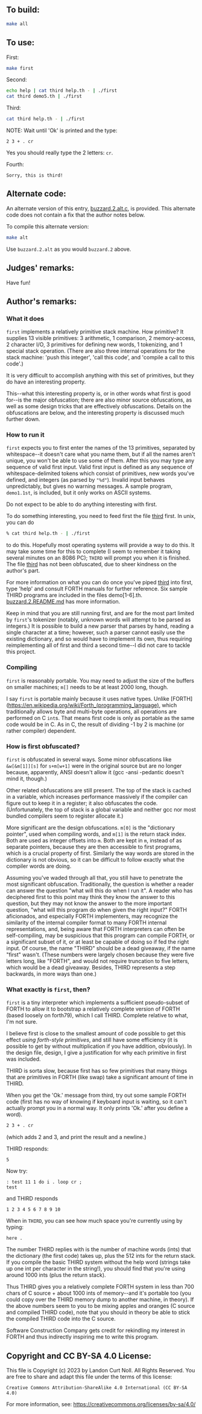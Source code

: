 ## To build:

```sh
make all
```


## To use:

First:

```sh
make first
```

Second:

```sh
echo help | cat third help.th - | ./first
cat third demo5.th | ./first
```

Third:

```sh
cat third help.th - | ./first
```

NOTE: Wait until 'Ok' is printed and the type:

```
2 3 + . cr
```

Yes you should really type the 2 letters: `cr`.

Fourth:

```
Sorry, this is third!
```


## Alternate code:

An alternate version of this entry, [buzzard.2.alt.c](buzzard.2.alt.c), is
provided.  This alternate code does not contain a fix that the author notes
below.

To compile this alternate version:

```sh
make alt
```

Use `buzzard.2.alt` as you would `buzzard.2` above.


## Judges' remarks:

Have fun!


## Author's remarks:

### What it does

`first` implements a relatively primitive stack machine.  How
primitive?  It supplies 13 visible primitives: 3 arithmetic,
1 comparison, 2 memory-access, 2 character I/O, 3 primitives
for defining new words, 1 tokenizing, and 1 special stack
operation.  (There are also three internal operations for
the stack machine: 'push this integer', 'call this code',
and 'compile a call to this code'.)

It is very difficult to accomplish anything with this set
of primitives, but they do have an interesting property.

This--what this interesting property is, or in other words
what first is good for--is the major obfuscation; there are
also minor source obfuscations, as well as some design tricks
that are effectively obfuscations.  Details on the obfuscations
are below, and the interesting property is discussed much
further down.


### How to run it

`first` expects you to first enter the names of the 13 primitives,
separated by whitespace--it doesn't care what you name them, but
if all the names aren't unique, you won't be able to use some of
them.  After this you may type any sequence of valid first input.
Valid first input is defined as any sequence of whitespace-delimited
tokens which consist of primitives, new words you've defined, and
integers (as parsed by `"%d"`).  Invalid input behaves unpredictably,
but gives no warning messages.  A sample program, `demo1.1st`, is
included, but it only works on ASCII systems.

Do not expect to be able to do anything interesting with first.

To do something interesting, you need to feed first the file
[third](third) first.  In unix, you can do

```sh
% cat third help.th - | ./first
```

to do this.  Hopefully most operating systems will provide a way to do this.  It
may take some time for this to complete (I seem to remember it taking several
minutes on an 8086 PC); `THIRD` will prompt you when it is finished.  The file
[third](third) has not been obfuscated, due to sheer kindness on the author's
part.

For more information on what you can do once you've piped [third](third) into
first, type 'help' and consult FORTH manuals for further reference.  Six sample
THIRD programs are included in the files demo[1-6].th.
[buzzard.2.README.md](buzzard.2.README.md) has more information.

Keep in mind that you are still running first, and are for the most part limited
by `first`'s tokenizer (notably, unknown words will attempt to be parsed as
integers.)  It is possible to build a new parser that parses by hand, reading a
single character at a time; however, such a parser cannot easily use the
existing dictionary, and so would have to implement its own, thus requiring
reimplementing all of first and third a second time--I did not care to tackle
this project.


### Compiling

`first` is reasonably portable.  You may need to adjust the size of the buffers
on smaller machines; `m[]` needs to be at least 2000 long, though.

I say `first` is portable mainly because it uses native types.  Unlike
[FORTH](https://en.wikipedia.org/wiki/Forth_(programming_language), which
traditionally allows byte and multi-byte operations, all operations are
performed on C `int`s.  That means first code is only as portable as the same
code would be in C.  As in C, the result of dividing -1 by 2 is machine (or
rather compiler) dependent.

### How is first obfuscated?

`first` is obfuscated in several ways.  Some minor obfuscations like
`&w[&m[1]][s]` for `s+m[w+1]` were in the original source but are no longer
because, apparently, ANSI doesn't allow it (gcc -ansi -pedantic doesn't mind it,
though.)

Other related obfuscations are still present.  The top of the stack is cached in
a variable, which increases performance massively if the compiler can figure out
to keep it in a register; it also obfuscates the code.  (Unfortunately, the top
of stack is a global variable and neither gcc nor most bundled compilers seem to
register allocate it.)

More significant are the design obfuscations.  `m[0]` is the "dictionary
pointer", used when compiling words, and `m[1]` is the return stack index.  Both
are used as integer offsets into `m`.  Both are kept in `m`, instead of as
separate pointers, because they are then accessible to first programs, which is
a crucial property of first.  Similarly the way words are stored in the
dictionary is not obvious, so it can be difficult to follow exactly what the
compiler words are doing.

Assuming you've waded through all that, you still have to penetrate the most
significant obfuscation.  Traditionally, the question is whether a reader can
answer the question "what will this do when I run it".  A reader who has
deciphered first to this point may think they know the answer to this question,
but they may not know the answer to the more important question, "what will this
program do when given the right input?"  FORTH aficionados, and especially FORTH
implementers, may recognize the similarity of the internal compiler format to
many FORTH internal representations, and, being aware that FORTH interpreters
can often be self-compiling, may be suspicious that this program can compile
FORTH, or a significant subset of it, or at least be capable of doing so if fed
the right input.  Of course, the name "THIRD" should be a dead giveaway, if the
name "first" wasn't.  (These numbers were largely chosen because they were five
letters long, like "FORTH", and would not require truncation to five letters,
which would be a dead giveaway.  Besides, THIRD represents a step backwards, in
more ways than one.)


### What exactly is `first`, then?

`first` is a tiny interpreter which implements a sufficient pseudo-subset of
FORTH to allow it to bootstrap a relatively complete version of FORTH (based
loosely on forth79), which I call THIRD.  Complete relative to what, I'm not
sure.

I believe first is close to the smallest amount of code possible to get this
effect *using forth-style primitives*, and still have some efficiency (it is
possible to get by without multiplication if you have addition, obviously).  In
the design file, design, I give a justification for why each primitive in first
was included.

THIRD is sorta slow, because first has so few primitives that many things that
are primitives in FORTH (like swap) take a significant amount of time in THIRD.

When you get the 'Ok.' message from third, try out some sample FORTH code (first
has no way of knowing if keyboard input is waiting, so it can't actually prompt
you in a normal way.  It only prints 'Ok.' after you define a word).


```sh
2 3 + . cr

```

(which adds 2 and 3, and print the result and a newline.)

THIRD responds:

```
5
```

Now try:

```
: test 11 1 do i . loop cr ;
test
```

and THIRD responds

```
1 2 3 4 5 6 7 8 9 10
```


When in `THIRD`, you can see how much space you're currently
using by typing:

```
here .
```

The number THIRD replies with is the number of machine words (ints) that the
dictionary (the first code) takes up, plus the 512 ints for the return stack.
If you compile the basic THIRD system without the help word (strings take up one
int per character in the string!), you should find that you're using around 1000
ints (plus the return stack).

Thus THIRD gives you a relatively complete FORTH system in less than 700 chars
of C source + about 1000 ints of memory--and it's portable too (you could copy
over the THIRD memory dump to another machine, in theory).  If the above numbers
seem to you to be mixing apples and oranges (C source and compiled THIRD code),
note that you should in theory be able to stick the compiled THIRD code into the
C source.

Software Construction Company gets credit for rekindling my interest in FORTH
and thus indirectly inspiring me to write this program.


## Copyright and CC BY-SA 4.0 License:

This file is Copyright (c) 2023 by Landon Curt Noll.  All Rights Reserved.
You are free to share and adapt this file under the terms of this license:

    Creative Commons Attribution-ShareAlike 4.0 International (CC BY-SA 4.0)

For more information, see: https://creativecommons.org/licenses/by-sa/4.0/
